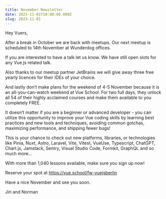 ```yaml
---
title: November Newsletter
date: 2023-11-01T10:00:00.000Z
slug: 2023-11-01
---
```


Hey Vuers,

After a break in October we are back with meetups. Our next meetup is scheduled to 14th November at Wunderdog offices.

If you are interested to have a talk let us know. We have still open slots for any Vue.js related talk.

Also thanks to our meetup partner JetBrains we will give away three free yearly licences for their IDEs of your choice.

And lastly don&rsquo;t make plans for the weekend of 4-5 November because it is an all-you-can-watch weekend at Vue School. For two full days, they unlock all 54 of their highly acclaimed courses and make them available to you completely FREE.

It doesn&rsquo;t matter if you are a beginner or advanced developer - you can utilize this opportunity to improve your Vue coding skills by learning best practices and new tools and techniques, avoiding common gotchas, maximizing performance, and shipping fewer bugs!

This is your chance to check out new platforms, libraries, or technologies like Pinia, Nuxt, Astro, Laravel, Vite, Vitest, VueUse, Typescript, ChatGPT, Chart.js, Jamstack, Sentry, Visual Studio Code, Formkit, GraphQL and so much more&hellip;

With more than 1,040 lessons available, make sure you sign up now!

Reserve your spot at https://vue.school/fw-vuejsberlin


Have a nice November and see you soon.

Jiri and Norman

